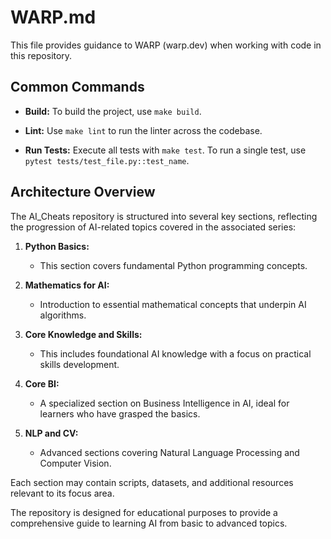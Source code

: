 # WARP.md

This file provides guidance to WARP (warp.dev) when working with code in this repository.

## Common Commands

- **Build:**
  To build the project, use `make build`.

- **Lint:**
  Use `make lint` to run the linter across the codebase.

- **Run Tests:**
  Execute all tests with `make test`. To run a single test, use `pytest tests/test_file.py::test_name`.

## Architecture Overview

The AI_Cheats repository is structured into several key sections, reflecting the progression of AI-related topics covered in the associated series:

1. **Python Basics:**
   - This section covers fundamental Python programming concepts.

2. **Mathematics for AI:**
   - Introduction to essential mathematical concepts that underpin AI algorithms.

3. **Core Knowledge and Skills:**
   - This includes foundational AI knowledge with a focus on practical skills development.

4. **Core BI:**
   - A specialized section on Business Intelligence in AI, ideal for learners who have grasped the basics.

5. **NLP and CV:**
   - Advanced sections covering Natural Language Processing and Computer Vision.

Each section may contain scripts, datasets, and additional resources relevant to its focus area.

The repository is designed for educational purposes to provide a comprehensive guide to learning AI from basic to advanced topics.